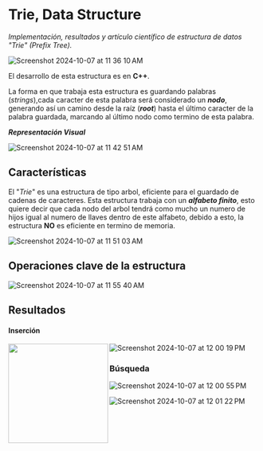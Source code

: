 # Trie, Data Structure

*Implementación, resultados y artículo científico de estructura de datos "Trie" (Prefix Tree).*

![Screenshot 2024-10-07 at 11 36 10 AM](https://github.com/user-attachments/assets/b4b599f7-c661-4f0b-a323-cab8579b401f)

El desarrollo de esta estructura es en **C++**.

La forma en que trabaja esta estructura es guardando palabras (*strings*),cada caracter de esta palabra será considerado un ***nodo***, generando así un camino desde la raíz (***root***) hasta el último caracter de la palabra guardada, marcando al último nodo como termino de esta palabra.

***Representación Visual***

![Screenshot 2024-10-07 at 11 42 51 AM](https://github.com/user-attachments/assets/78dff416-38dc-4002-a752-f27af7c8d514)

## Características

El "*Trie*" es una estructura de tipo arbol, eficiente para el guardado de cadenas de caracteres. Esta estructura trabaja con un ***alfabeto finito***, esto quiere decir que cada nodo del arbol tendrá como mucho un numero de hijos igual al numero de llaves dentro de este alfabeto, debido a esto, la estructura **NO** es eficiente en termino de memoria.

![Screenshot 2024-10-07 at 11 51 03 AM](https://github.com/user-attachments/assets/4323c741-3bfe-47d7-a9de-7722cbdda47f)

## Operaciones clave de la estructura

![Screenshot 2024-10-07 at 11 55 40 AM](https://github.com/user-attachments/assets/43d9c2f0-c35e-421f-b66b-35c81634fecc)


## Resultados

#### Inserción

<img align="left" width=200 src="https://github.com/user-attachments/assets/f5a0f2a4-ddaa-476a-bc1c-a0c642608356">


![Screenshot 2024-10-07 at 12 00 19 PM](https://github.com/user-attachments/assets/f75df0a5-61f7-4f8a-af1f-b7910859a187)


### Búsqueda

![Screenshot 2024-10-07 at 12 00 55 PM](https://github.com/user-attachments/assets/ed4bc951-7acd-43a6-9c65-281624fbd2d4)


![Screenshot 2024-10-07 at 12 01 22 PM](https://github.com/user-attachments/assets/d72b4d8b-4feb-4281-8916-1a6cf610d78f)
